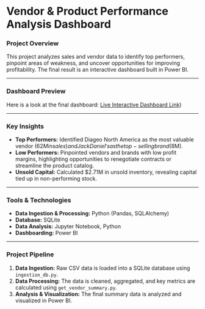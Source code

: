 # Vendor & Product Performance Analysis Dashboard

### Project Overview
This project analyzes sales and vendor data to identify top performers, pinpoint areas of weakness, and uncover opportunities for improving profitability. The final result is an interactive dashboard built in Power BI.

---
### Dashboard Preview
Here is a look at the final dashboard:
[Live Interactive Dashboard Link](https://app.powerbi.com/links/0T_UBLdVq5?ctid=b1703185-2d99-40e5-86e1-3a22312faf76&pbi_source=linkShare))

---
### Key Insights
* **Top Performers:** Identified Diageo North America as the most valuable vendor ($62M in sales) and Jack Daniel's as the top-selling brand ($8M).
* **Low Performers:** Pinpointed vendors and brands with low profit margins, highlighting opportunities to renegotiate contracts or streamline the product catalog.
* **Unsold Capital:** Calculated $2.71M in unsold inventory, revealing capital tied up in non-performing stock.

---
### Tools & Technologies
* **Data Ingestion & Processing:** Python (Pandas, SQLAlchemy)
* **Database:** SQLite
* **Data Analysis:** Jupyter Notebook, Python
* **Dashboarding:** Power BI

---
### Project Pipeline
1.  **Data Ingestion:** Raw CSV data is loaded into a SQLite database using `ingestion_db.py`.
2.  **Data Processing:** The data is cleaned, aggregated, and key metrics are calculated using `get_vendor_summary.py`.
3.  **Analysis & Visualization:** The final summary data is analyzed and visualized in Power BI.
